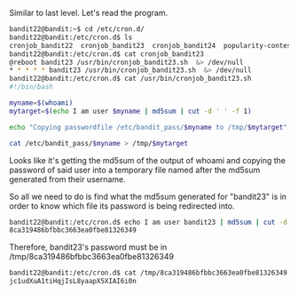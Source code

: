 Similar to last level. Let's read the program.

```sh
bandit22@bandit:~$ cd /etc/cron.d/
bandit22@bandit:/etc/cron.d$ ls
cronjob_bandit22  cronjob_bandit23  cronjob_bandit24  popularity-contest
bandit22@bandit:/etc/cron.d$ cat cronjob_bandit23 
@reboot bandit23 /usr/bin/cronjob_bandit23.sh  &> /dev/null
* * * * * bandit23 /usr/bin/cronjob_bandit23.sh  &> /dev/null
bandit22@bandit:/etc/cron.d$ cat /usr/bin/cronjob_bandit23.sh
#!/bin/bash

myname=$(whoami)
mytarget=$(echo I am user $myname | md5sum | cut -d ' ' -f 1)

echo "Copying passwordfile /etc/bandit_pass/$myname to /tmp/$mytarget"

cat /etc/bandit_pass/$myname > /tmp/$mytarget
```

Looks like it's getting the md5sum of the output of whoami and copying the
password of said user into a temporary file named after the md5sum generated
from their username.

So all we need to do is find what the md5sum generated for "bandit23" is in
order to know which file its password is being redirected into.

```sh
bandit22@bandit:/etc/cron.d$ echo I am user bandit23 | md5sum | cut -d ' ' -f 1
8ca319486bfbbc3663ea0fbe81326349
```

Therefore, bandit23's password must be in /tmp/8ca319486bfbbc3663ea0fbe81326349

```sh
bandit22@bandit:/etc/cron.d$ cat /tmp/8ca319486bfbbc3663ea0fbe81326349
jc1udXuA1tiHqjIsL8yaapX5XIAI6i0n
```
